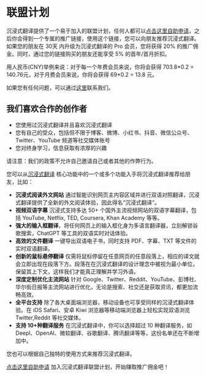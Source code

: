 # 联盟计划

沉浸式翻译提供了一个易于加入的联盟计划，任何人都可以[点击这里自助申请](https://immersive-translate.getrewardful.com)，之后你会得到一个专属的推广链接，使用这个链接，您可以向朋友推荐沉浸式翻译。如果您的朋友在 30天 内升级为沉浸式翻译的 Pro 会员，您将获得 20% 的推广佣金。同时，通过您的链接购买的朋友还能享受 5% 的首年/首月折扣。

用人民币(CNY)举例来说：对于每一个年费会员来说，你将会获得 703.8\*0.2 = 140.76元，对于月费会员来说，你将会获得 69\*0.2 = 13.8 元。

如果您有任何问题，可以通过[这里](https://letterbird.co/immersivetranslate)联系我们。

## 我们喜欢合作的创作者

- 您使用过沉浸式翻译并且喜欢沉浸式翻译
- 您有自己的受众，包括但不限于博客、微博、小红书、抖音、微信公众号、Twitter、YouTube 频道等社交媒体账号
- 您对终身学习，信息获取有浓厚的兴趣

请注意：我们的政策不允许自己邀请自己或者其他的作弊行为。

您可以从[沉浸式翻译](https://immersivetranslate.com/) 核心功能中的一个或多个功能入手将沉浸式翻译推荐给朋友，比如：

- **沉浸式阅读外文网站** 通过智能识别网页主内容区域并进行双语对照翻译，沉浸式翻译提供了全新的外文阅读体验，因此得名“沉浸式翻译”。
- **视频双语字幕** 沉浸式支持多达 50+ 个国外主流视频网站的双语字幕翻译，包括 YouTube, Netflix, TED, Coursera, Khan Academy 等等。
- **强大的输入框翻译**，将任何网页上的输入框化身为多语言翻译器，立刻解锁谷歌搜索，ChatGPT 等工具的双语实时对话体验。
- **高效的文件翻译** 一键导出双语电子书，同时支持 PDF、字幕、TXT 等文件的实时双语翻译。
- **创新的鼠标悬停翻译** 仅需将鼠标停留在任意网页的任意段落上，相应的译文就会立即出现在段落下方。段落在在沉浸式翻译的设计理念中被视为最小单位，保留其上下文，这样我们才能真正理解并学习外语。
- **深度定制优化主流网站** 针对 Google、Twitter、Reddit、YouTube、彭博社、华尔街日报等主流网站进行优化，无论是搜索、社交还是获取资讯，都更加流畅高效。
- **全平台支持** 除了各大桌面端浏览器，移动设备也可享受同样的沉浸式翻译体验。在 iOS Safari、安卓 Kiwi 浏览器等移动端浏览器上轻松实现双语浏览 Twitter,Reddit
  等社交媒体。
- **支持 10+种翻译服务** 在沉浸式翻译中，你可以选择超过 10 种翻译服务，如 Deepl、OpenAI、微软翻译、谷歌翻译、腾讯翻译等等，这份名单还在不断增加中。

您也可以根据自己独特的使用方式来推荐沉浸式翻译。

[点击这里自助申请](https://immersive-translate.getrewardful.com) 加入沉浸式翻译联盟计划，开始赚取推广佣金吧！
